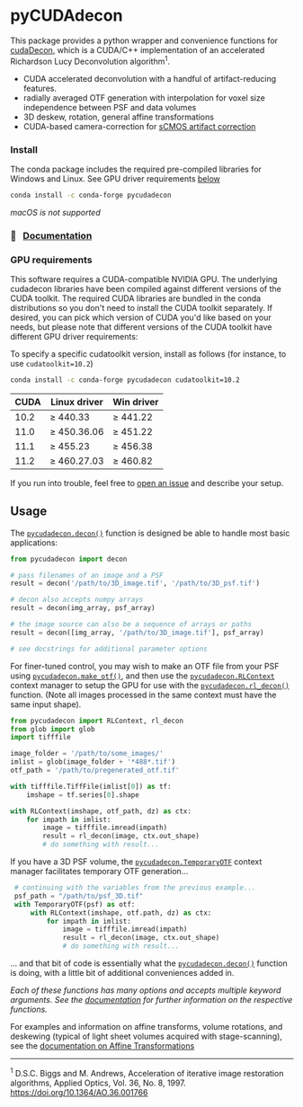 # pyCUDAdecon

This package provides a python wrapper and convenience functions for
[cudaDecon](https://github.com/scopetools/cudaDecon), which is a CUDA/C++
implementation of an accelerated Richardson Lucy Deconvolution
algorithm<sup>1</sup>.

* CUDA accelerated deconvolution with a handful of artifact-reducing features.
* radially averaged OTF generation with interpolation for voxel size
  independence between PSF and data volumes
* 3D deskew, rotation, general affine transformations
* CUDA-based camera-correction for [sCMOS artifact correction](https://llspy.readthedocs.io/en/latest/camera.html)


### Install

The conda package includes the required pre-compiled libraries for Windows and Linux. See GPU driver requirements [below](#gpu-requirements)

```sh
conda install -c conda-forge pycudadecon
```

*macOS is not supported*

### 📖   &nbsp; [Documentation](http://www.talleylambert.com/pycudadecon)


### GPU requirements

This software requires a CUDA-compatible NVIDIA GPU. The underlying cudadecon
libraries have been compiled against different versions of the CUDA toolkit.
The required CUDA libraries are bundled in the conda distributions so you don't
need to install the CUDA toolkit separately.  If desired, you can pick which
version of CUDA you'd like based on your needs, but please note that different
versions of the CUDA toolkit have different GPU driver requirements:

To specify a specific cudatoolkit version, install as follows (for instance, to
use `cudatoolkit=10.2`)

```sh
conda install -c conda-forge pycudadecon cudatoolkit=10.2
```

| CUDA | Linux driver | Win driver |
| ---- | ------------ | ---------- |
| 10.2 | ≥ 440.33     | ≥ 441.22   |
| 11.0 | ≥ 450.36.06  | ≥ 451.22   |
| 11.1 | ≥ 455.23     | ≥ 456.38   |
| 11.2 | ≥ 460.27.03  | ≥ 460.82   |


If you run into trouble, feel free to [open an
issue](https://github.com/tlambert03/pycudadecon/issues) and describe your
setup.


## Usage


The [`pycudadecon.decon()`](https://pycudadecon.readthedocs.io/en/latest/deconvolution.html#pycudadecon.decon) function is designed be able to handle most basic applications:

```python
from pycudadecon import decon

# pass filenames of an image and a PSF
result = decon('/path/to/3D_image.tif', '/path/to/3D_psf.tif')

# decon also accepts numpy arrays
result = decon(img_array, psf_array)

# the image source can also be a sequence of arrays or paths
result = decon([img_array, '/path/to/3D_image.tif'], psf_array)

# see docstrings for additional parameter options
```

For finer-tuned control, you may wish to make an OTF file from your PSF using [`pycudadecon.make_otf()`](https://pycudadecon.readthedocs.io/en/latest/otf.html?highlight=make_otf#pycudadecon.make_otf), and then use the [`pycudadecon.RLContext`](https://pycudadecon.readthedocs.io/en/latest/deconvolution.html?highlight=RLContext#pycudadecon.RLContext) context manager to setup the GPU for use with the [`pycudadecon.rl_decon()`](https://pycudadecon.readthedocs.io/en/latest/deconvolution.html?highlight=RLContext#pycudadecon.rl_decon) function.  (Note all images processed in the same context must have the same input shape).

```python
from pycudadecon import RLContext, rl_decon
from glob import glob
import tifffile

image_folder = '/path/to/some_images/'
imlist = glob(image_folder + '*488*.tif')
otf_path = '/path/to/pregenerated_otf.tif'

with tifffile.TiffFile(imlist[0]) as tf:
    imshape = tf.series[0].shape

with RLContext(imshape, otf_path, dz) as ctx:
    for impath in imlist:
        image = tifffile.imread(impath)
        result = rl_decon(image, ctx.out_shape)
        # do something with result...
```

If you have a 3D PSF volume, the [`pycudadecon.TemporaryOTF`](https://pycudadecon.readthedocs.io/en/latest/otf.html?highlight=temporaryotf#pycudadecon.TemporaryOTF) context manager facilitates temporary OTF generation...

```python
 # continuing with the variables from the previous example...
 psf_path = "/path/to/psf_3D.tif"
 with TemporaryOTF(psf) as otf:
     with RLContext(imshape, otf.path, dz) as ctx:
         for impath in imlist:
             image = tifffile.imread(impath)
             result = rl_decon(image, ctx.out_shape)
             # do something with result...
```

... and that bit of code is essentially what the [`pycudadecon.decon()`](https://pycudadecon.readthedocs.io/en/latest/deconvolution.html#pycudadecon.decon) function is doing, with a little bit of additional conveniences added in.

*Each of these functions has many options and accepts multiple keyword arguments. See the [documentation](https://pycudadecon.readthedocs.io/en/latest/index.html) for further information on the respective functions.*

For examples and information on affine transforms, volume rotations, and deskewing (typical of light sheet volumes acquired with stage-scanning), see the [documentation on Affine Transformations](https://pycudadecon.readthedocs.io/en/latest/affine.html)
___

<sup>1</sup> D.S.C. Biggs and M. Andrews, Acceleration of iterative image restoration algorithms, Applied Optics, Vol. 36, No. 8, 1997. https://doi.org/10.1364/AO.36.001766
